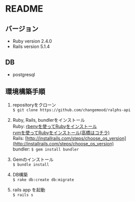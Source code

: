 # README

## バージョン
* Ruby version 2.4.0
* Rails version 5.1.4

## DB
* postgresql
 
## 環境構築手順
1. repositoryをクローン  
  `$ git clone https://github.com/changemood/ralphs-api`

2. Ruby, Rails, bundlerをインストール  
  Ruby: [rbenvを使ってRubyをインストール](https://dev.classmethod.jp/server-side/language/build-ruby-environment-by-rbenv/)  
        [rvmを使ってRubyをインストール(高橋はコチラ)](https://qiita.com/yukofeb/items/6cad3a6de48dab60889b)  
   Rails: [http://installrails.com/steps/choose_os_version](http://installrails.com/steps/choose_os_version)  
   bundler: `$ gem install bundler`

3. Gemのインストール  
`$ bundle install`

4. DB構築  
`$ rake db:create db:migrate`

5. rails app を起動  
`$ rails s` 